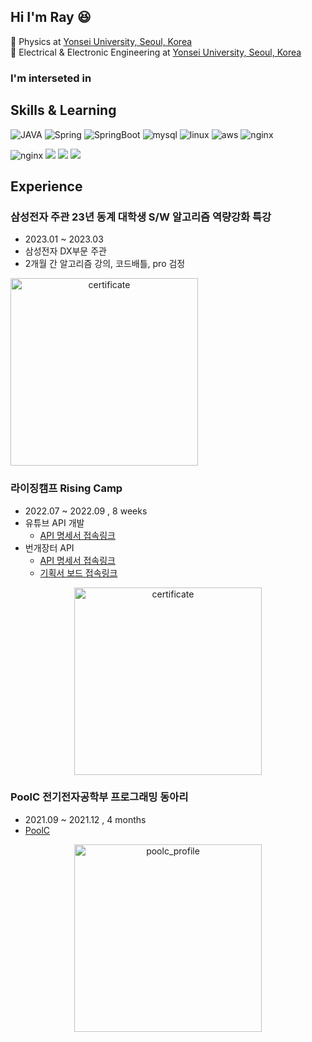 ## Hi I'm Ray 😆

🌱 Physics at <a href="https://physicsyonsei.kr/">Yonsei University, Seoul, Korea</a> <br>
🌱 Electrical & Electronic Engineering at <a href="https://ee.yonsei.ac.kr/">Yonsei University, Seoul, Korea</a>

### I'm interseted in



## Skills & Learning
<p>
  <img alt="JAVA" src="https://img.shields.io/badge/java-007396?style=for-the-badge&logo=java&logoColor=white">
  <img alt="Spring" src="https://img.shields.io/badge/Spring-6DB33F?style=for-the-badge&logo=Spring&logoColor=white">
  <img alt="SpringBoot" src="https://img.shields.io/badge/-SpringBoot-6DB33F?style=for-the-badge&logo=springboot&logoColor=white" />
  <img alt="mysql" src="https://img.shields.io/badge/mysql-4479A1?style=for-the-badge&logo=mysql&logoColor=white">
  <img alt="linux" src="https://img.shields.io/badge/linux-FCC624?style=for-the-badge&logo=linux&logoColor=black">
  <img alt="aws" src="https://img.shields.io/badge/aws-FF9900?style=for-the-badge&logo=amazonAWS&logoColor=white">
  <img alt="nginx" src="https://img.shields.io/badge/nginx-009639?style=for-the-badge&logo=nginx&logoColor=white">
</p>
<p>
  <img alt="nginx" src="https://img.shields.io/badge/Python-3776AB?style=flat-square&logo=python&logoColor=white">
  <img src="https://img.shields.io/badge/HTML-E34F26?style=flat-square&logo=html5&logoColor=white">
  <img src="https://img.shields.io/badge/CSS-1572B6?style=flat-square&logo=css3&logoColor=white">
  <img src="https://img.shields.io/badge/Javascript-F7DF1E?style=flat-square&logo=javascript&logoColor=black">
</p>


## Experience
### 삼성전자 주관 23년 동계 대학생 S/W 알고리즘 역량강화 특강
- 2023.01 ~ 2023.03
- 삼성전자 DX부문 주관
- 2개월 간 알고리즘 강의, 코드배틀, pro 검정

<img width="300" style="text-align: center;" alt="certificate" src="[https://user-images.githubusercontent.com/61899645/192805982-cabad147-441f-4096-b4df-034d613bc2cc.png](https://user-images.githubusercontent.com/61899645/225248533-bb51429a-b5c0-408b-b113-b90ae3faa27b.png)" >
</p>

### 라이징캠프 Rising Camp
- 2022.07 ~ 2022.09 , 8 weeks
- 유튜브 API 개발
  - [API 명세서 접속링크](https://docs.google.com/spreadsheets/d/1yqgziC3jrzyfZjok6xawACSZG8ilzKt4TvEvLXUYSGI/edit#gid=1160839551)
- 번개장터 API 
  - [API 명세서 접속링크](https://docs.google.com/spreadsheets/d/1xFWkTea2nxwVpAfKPkQA3OhuB2xRzCOQD3YocloCrgI/edit?usp=sharing)
  - [기획서 보드 접속링크](https://www.notion.so/softsquared/B-f746c78fa5c44506bb4144550e51d3ba)
<p align="center">
<img width="300" style="text-align: center;" alt="certificate" src="https://user-images.githubusercontent.com/61899645/192805982-cabad147-441f-4096-b4df-034d613bc2cc.png" >
</p>

### PoolC 전기전자공학부 프로그래밍 동아리
- 2021.09 ~ 2021.12 , 4 months
- [PoolC](https://poolc.org/)

<p align="center">
<img width="300" style="text-align: center;"  alt="poolc_profile" src="https://user-images.githubusercontent.com/61899645/192806001-de059df5-5477-4993-887f-3b7a0d2ab5d2.png" >
</p>


<!--
**ray-yhc/ray-yhc** is a ✨ _special_ ✨ repository because its `README.md` (this file) appears on your GitHub profile.

Here are some ideas to get you started:

- 🔭 I’m currently working on ...
- 🌱 I’m currently learning ...
- 👯 I’m looking to collaborate on ...
- 🤔 I’m looking for help with ...
- 💬 Ask me about ...
- 📫 How to reach me: ...
- 😄 Pronouns: ...
- ⚡ Fun fact: ...
-->

